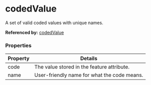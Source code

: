 # codedValue

A set of valid coded values with unique names.

**Referenced by:** [codedValue](codedValue_domain.md)

### Properties

| Property | Details
| --- | ---
| code | The value stored in the feature attribute.
| name | User-friendly name for what the code means.



